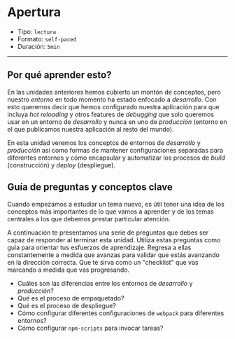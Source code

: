 # Apertura

* Tipo: `lectura`
* Formato: `self-paced`
* Duración: `5min`

***

## Por qué aprender esto?

En las unidades anteriores hemos cubierto un montón de conceptos, pero nuestro
_entorno_ en todo momento ha estado enfocado a _desarrollo_. Con esto queremos
decir que hemos configurado nuestra aplicación para que incluya _hot reloading_
y otros features de _debugging_ que solo queremos usar en un entorno de
_desarrollo_ y nunca en uno de _producción_ (entorno en el que publicamos
nuestra aplicación al resto del mundo).

En esta unidad veremos los conceptos de entornos de _desarrollo_ y _producción_
así como formas de mantener configuraciones separadas para diferentes entornos
y cómo encapsular y automatizar los procesos de _build_ (construcción) y
_deploy_ (despliegue).

## Guía de preguntas y conceptos clave

Cuando empezamos a estudiar un tema nuevo, es útil tener una idea de los
conceptos más importantes de lo que vamos a aprender y de los temas centrales
a los que debemos prestar particular atención.

A continuación te presentamos una serie de preguntas que debes ser capaz de
responder al terminar esta unidad. Utiliza estas preguntas como guía para
orientar tus esfuerzos de aprendizaje. Regresa a ellas constantemente a medida
que avanzas para validar que estás avanzando en la dirección correcta. Que te
sirva como un "checklist" que vas marcando a medida que vas progresando.

* Cuáles son las diferencias entre los entornos de _desarrollo_ y _producción_?
* Qué es el proceso de empaquetado?
* Qué es el proceso de despliegue?
* Cómo configurar diferentes configuraciones de `webpack` para diferentes
  entornos?
* Cómo configurar `npm-scripts` para invocar tareas?

